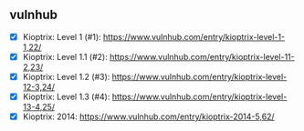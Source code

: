 ## vulnhub

- [x] Kioptrix: Level 1 (#1): https://www.vulnhub.com/entry/kioptrix-level-1-1,22/
- [x] Kioptrix: Level 1.1 (#2): https://www.vulnhub.com/entry/kioptrix-level-11-2,23/
- [x] Kioptrix: Level 1.2 (#3): https://www.vulnhub.com/entry/kioptrix-level-12-3,24/
- [x] Kioptrix: Level 1.3 (#4): https://www.vulnhub.com/entry/kioptrix-level-13-4,25/
- [x] Kioptrix: 2014: https://www.vulnhub.com/entry/kioptrix-2014-5,62/